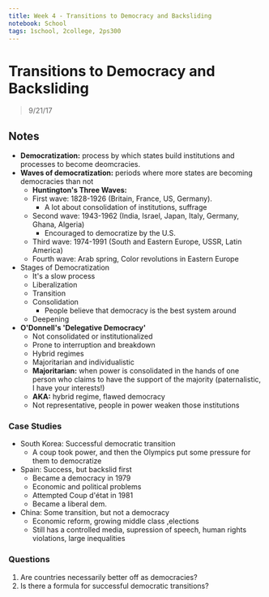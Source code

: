 ```yaml
---
title: Week 4 - Transitions to Democracy and Backsliding
notebook: School
tags: 1school, 2college, 2ps300
---
```


# Transitions to Democracy and Backsliding
> 9/21/17

## Notes
* **Democratization:** process by which states build institutions and processes to become deomcracies.
* **Waves of democratization:** periods where more states are becoming democracies than not
  - **Huntington's Three Waves:** 
  - First wave: 1828-1926 (Britain, France, US, Germany).
    + A lot about consolidation of institutions, suffrage
  - Second wave: 1943-1962 (India, Israel, Japan, Italy, Germany, Ghana, Algeria)
    + Encouraged to democratize by the U.S.
  - Third wave: 1974-1991 (South and Eastern Europe, USSR, Latin America)
  - Fourth wave: Arab spring, Color revolutions in Eastern Europe
* Stages of Democratization
  - It's a slow process
  - Liberalization
  - Transition
  - Consolidation
    + People believe that democracy is the best system around
  - Deepening
* **O'Donnell's 'Delegative Democracy'**
  - Not consolidated or institutionalized
  - Prone to interruption and breakdown
  - Hybrid regimes
  - Majoritarian and individualistic
  - **Majoritarian:** when power is consolidated in the hands of one person who claims to have the support of the majority (paternalistic, I have your interests!)
  - **AKA:** hybrid regime, flawed democracy
  - Not representative, people in power weaken those institutions

### Case Studies
* South Korea: Successful democratic transition
  - A coup took power, and then the Olympics put some pressure for them to democratize
* Spain: Success, but backslid first
  - Became a democracy in 1979
  - Economic and political problems
  - Attempted Coup d'état in 1981
  - Became a liberal dem.
* China: Some transition, but not a democracy
  - Economic reform, growing middle class ,elections
  - Still has a controlled media, supression of speech, human rights violations, large inequalities

### Questions
1. Are countries necessarily better off as democracies?
2. Is there a formula for successful democratic transitions?


